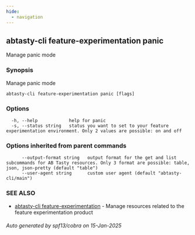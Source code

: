 ```yaml
---
hide:
  - navigation
---
```

## abtasty-cli feature-experimentation panic

Manage panic mode

### Synopsis

Manage panic mode

```
abtasty-cli feature-experimentation panic [flags]
```

### Options

```
  -h, --help            help for panic
  -s, --status string   status you want to set to your feature experimentation environment. Only 2 values are possible: on and off
```

### Options inherited from parent commands

```
      --output-format string   output format for the get and list subcommands for AB Tasty resources. Only 3 format are possible: table, json, json-pretty (default "table")
      --user-agent string      custom user agent (default "abtasty-cli/main")
```

### SEE ALSO

* [abtasty-cli feature-experimentation](abtasty-cli_feature-experimentation.md)	 - Manage resources related to the feature experimentation product

###### Auto generated by spf13/cobra on 15-Jan-2025
